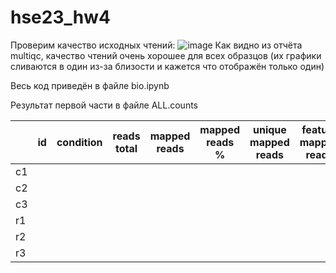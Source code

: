 # hse23_hw4

Проверим качество исходных чтений:
![image](https://github.com/JustKeonix/hse23_hw4/assets/24775932/e39bbdf1-44b9-43b9-9f20-9f4d0374e545)
Как видно из отчёта multiqc, качество чтений очень хорошее для всех образцов (их графики сливаются в один из-за близости и кажется что отображён только один)

Весь код приведён в файле bio.ipynb

Результат первой части в файле ALL.counts 

|  | id | condition | reads total | mapped reads | mapped reads % | unique mapped reads | feature mapped reads |
| --- | --- | --- | --- | --- | --- | --- | --- |
| c1 |  |  |  |  |  |  |  |
| c2 |  |  |  |  |  |  |  |
| c3 |  |  |  |  |  |  |  |
| r1 |  |  |  |  |  |  |  |
| r2 |  |  |  |  |  |  |  |
| r3 |  |  |  |  |  |  |  |
